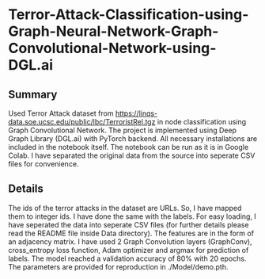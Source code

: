 # Terror-Attack-Classification-using-Graph-Neural-Network-Graph-Convolutional-Network-using-DGL.ai
## Summary
Used Terror Attack dataset from https://linqs-data.soe.ucsc.edu/public/lbc/TerroristRel.tgz in node classification using Graph Convolutional Network.
The project is implemented using Deep Graph Library (DGL.ai) with PyTorch backend.
All necessary installations are included in the notebook itself.
The notebook can be run as it is in Google Colab.
I have separated the original data from the source into seperate CSV files for convenience.

## Details
The ids of the terror attacks in the dataset are URLs. So, I have mapped them to integer ids. I have done the same with the labels. For easy loading, I have seperated the data into seperate CSV files (for further details please read the README file inside Data directory). The features are in the form of an adjacency matrix.
I have used 2 Graph Convolution layers (GraphConv), cross_entropy loss function, Adam optimizer and argmax for prediction of labels.
The model reached a validation accuracy of 80% with 20 epochs. The parameters are provided for reproduction in ./Model/demo.pth.
